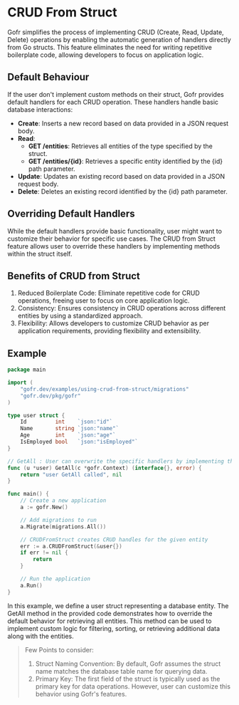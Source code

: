 # CRUD From Struct

Gofr simplifies the process of implementing CRUD (Create, Read, Update, Delete) operations by enabling the automatic generation of handlers directly from Go structs. This feature eliminates the need for writing repetitive boilerplate code, allowing developers to focus on application logic.

## Default Behaviour

If the user don't implement custom methods on their struct, Gofr provides default handlers for each CRUD operation. These handlers handle basic database interactions:

- **Create**: Inserts a new record based on data provided in a JSON request body.
- **Read**:
  - **GET /entities**: Retrieves all entities of the type specified by the struct.
  - **GET /entities/{id}**: Retrieves a specific entity identified by the {id} path parameter.
- **Update**: Updates an existing record based on data provided in a JSON request body.
- **Delete**: Deletes an existing record identified by the {id} path parameter.

## Overriding Default Handlers

While the default handlers provide basic functionality, user might want to customize their behavior for specific use cases. 
The CRUD from Struct feature allows user to override these handlers by implementing methods within the struct itself.

## Benefits of CRUD from Struct

1. Reduced Boilerplate Code: Eliminate repetitive code for CRUD operations, freeing user to focus on core application logic.
2. Consistency: Ensures consistency in CRUD operations across different entities by using a standardized approach.
3. Flexibility: Allows developers to customize CRUD behavior as per application requirements, providing flexibility and extensibility.

## Example

```go
package main

import (
	"gofr.dev/examples/using-crud-from-struct/migrations"
	"gofr.dev/pkg/gofr"
)

type user struct {
	Id         int    `json:"id"`
	Name       string `json:"name"`
	Age        int    `json:"age"`
	IsEmployed bool   `json:"isEmployed"`
}

// GetAll : User can overwrite the specific handlers by implementing them like this
func (u *user) GetAll(c *gofr.Context) (interface{}, error) {
	return "user GetAll called", nil
}

func main() {
	// Create a new application
	a := gofr.New()

	// Add migrations to run
	a.Migrate(migrations.All())

	// CRUDFromStruct creates CRUD handles for the given entity
	err := a.CRUDFromStruct(&user{})
	if err != nil {
		return
	}

	// Run the application
	a.Run()
}
```

In this example, we define a user struct representing a database entity. The GetAll method in the provided code demonstrates how to override the default behavior for retrieving all entities. This method can be used to implement custom logic for filtering, sorting, or retrieving additional data along with the entities.



> Few Points to consider:
> 1. Struct Naming Convention: By default, Gofr assumes the struct name matches the database table name for querying data.
> 2. Primary Key: The first field of the struct is typically used as the primary key for data operations. However, user can customize this behavior using Gofr's features. 